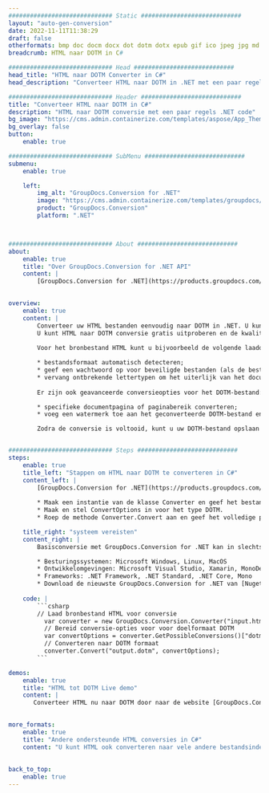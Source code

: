 ```yaml
---
############################# Static ############################
layout: "auto-gen-conversion"
date: 2022-11-11T11:38:29
draft: false
otherformats: bmp doc docm docx dot dotm dotx epub gif ico jpeg jpg md odt ott pdf png psd rtf tex tif tiff txt xps
breadcrumb: HTML naar DOTM in C#

############################# Head ############################
head_title: "HTML naar DOTM Converter in C#"
head_description: "Converteer HTML naar DOTM in .NET met een paar regels code. Gebruik de GroupDocs Document Conversion API om meer dan 160 bestandsformaten te converteren."

############################# Header ############################
title: "Converteer HTML naar DOTM in C#"
description: "HTML naar DOTM conversie met een paar regels .NET code"
bg_image: "https://cms.admin.containerize.com/templates/aspose/App_Themes/V3/images/bg/header1.png"
bg_overlay: false
button:
    enable: true

############################# SubMenu ############################
submenu:
    enable: true

    left:
        img_alt: "GroupDocs.Conversion for .NET"
        image: "https://cms.admin.containerize.com/templates/groupdocs/images/product-logos/90x90-noborder/groupdocs-conversion-net.png"
        product: "GroupDocs.Conversion"
        platform: ".NET"



############################# About ############################
about:
    enable: true
    title: "Over GroupDocs.Conversion for .NET API"
    content: |
        [GroupDocs.Conversion for .NET](https://products.groupdocs.com/conversion/net/) kan worden gebruikt om Microsoft Word, Excel, PowerPoint, PDF, Visio en andere formaten te converteren. GroupDocs.Conversion is een standalone API die geschikt is voor back-end en interne systemen waar hoge prestaties vereist zijn. Het is niet afhankelijk van software zoals Microsoft of Open Office.
    

overview:
    enable: true
    content: |
        Converteer uw HTML bestanden eenvoudig naar DOTM in .NET. U kunt slechts een paar C# coderegels gebruiken op elk platform naar keuze, zoals - Windows, Linux, macOS.
        U kunt HTML naar DOTM conversie gratis uitproberen en de kwaliteit van de conversieresultaten evalueren. Naast eenvoudige scenario's voor bestandsconversie kunt u meer geavanceerde opties proberen voor het laden van het bronbestand HTML en voor het opslaan van het DOTM-uitvoerresultaat. 
        
        Voor het bronbestand HTML kunt u bijvoorbeeld de volgende laadopties gebruiken:

        * bestandsformaat automatisch detecteren;
        * geef een wachtwoord op voor beveiligde bestanden (als de bestandsindeling dit ondersteunt);
        * vervang ontbrekende lettertypen om het uiterlijk van het document te behouden.
        
        Er zijn ook geavanceerde conversieopties voor het DOTM-bestand:

        * specifieke documentpagina of paginabereik converteren;
        * voeg een watermerk toe aan het geconverteerde DOTM-bestand en nog veel meer.

        Zodra de conversie is voltooid, kunt u uw DOTM-bestand opslaan in het lokale bestandspad of in opslag van derden, zoals FTP, Amazon S3, Google Drive, Dropbox enz. Let op: om HTML naar {{ te converteren) TO}} er is geen extra software nodig, zoals MS Office, Open Office, Adobe Acrobat Reader enz.


############################# Steps ############################
steps:
    enable: true
    title_left: "Stappen om HTML naar DOTM te converteren in C#"
    content_left: |
        [GroupDocs.Conversion for .NET](https://products.groupdocs.com/conversion/net/) maakt het gemakkelijk voor ontwikkelaars om een ​​HTML bestand naar DOTM te converteren met een paar regels code.
        
        * Maak een instantie van de klasse Converter en geef het bestand HTML het volledige pad
        * Maak en stel ConvertOptions in voor het type DOTM.
        * Roep de methode Converter.Convert aan en geef het volledige pad en formaat (DOTM) door als parameter

    title_right: "systeem vereisten"
    content_right: |
        Basisconversie met GroupDocs.Conversion for .NET kan in slechts een paar eenvoudige stappen worden gedaan. Onze API's worden ondersteund op alle belangrijke platforms en besturingssystemen. Voordat u de onderstaande code uitvoert, moet u ervoor zorgen dat de volgende vereisten op uw systeem zijn geïnstalleerd.

        * Besturingssystemen: Microsoft Windows, Linux, MacOS
        * Ontwikkelomgevingen: Microsoft Visual Studio, Xamarin, MonoDevelop
        * Frameworks: .NET Framework, .NET Standard, .NET Core, Mono
        * Download de nieuwste GroupDocs.Conversion for .NET van [Nuget](https://www.nuget.org/packages/groupdocs.conversion)
         
    code: |
        ```csharp    
        // Laad bronbestand HTML voor conversie
          var converter = new GroupDocs.Conversion.Converter("input.html");
          // Bereid conversie-opties voor voor doelformaat DOTM
          var convertOptions = converter.GetPossibleConversions()["dotm"].ConvertOptions;
          // Converteren naar DOTM formaat
          converter.Convert("output.dotm", convertOptions);
        ```

demos:
    enable: true
    title: "HTML tot DOTM Live demo"
    content: |
       Converteer HTML nu naar DOTM door naar de website [GroupDocs.Conversion App](https://products.groupdocs.app/conversion/family) te gaan. Online demo heeft de volgende voordelen:
          

more_formats:
    enable: true
    title: "Andere ondersteunde HTML conversies in C#"
    content: "U kunt HTML ook converteren naar vele andere bestandsindelingen. Zie de lijst hieronder."
       
       
back_to_top:
    enable: true
---
```

